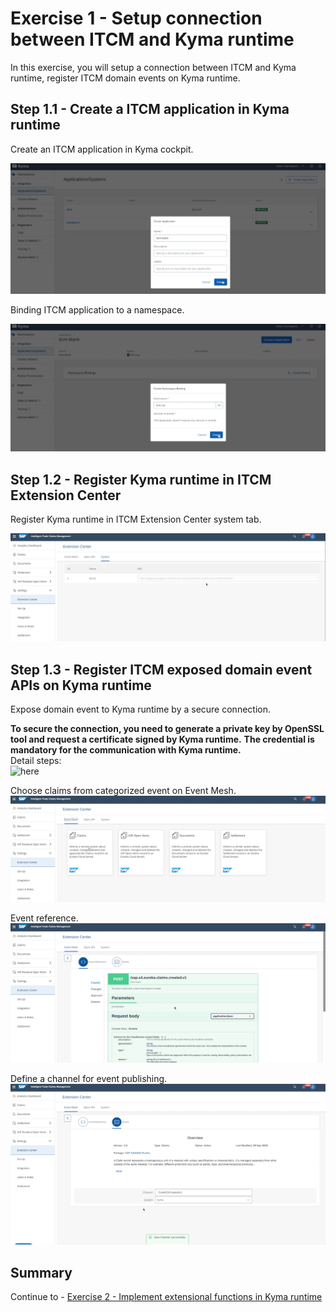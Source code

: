 # Exercise 1 - Setup connection between ITCM and Kyma runtime

In this exercise, you will setup a connection between ITCM and Kyma runtime, register ITCM domain events on Kyma runtime.

## Step 1.1 - Create a ITCM application in Kyma runtime

Create an ITCM application in Kyma cockpit.

![](/exercises/ex1/images/e1-create-app.png)

Binding ITCM application to a namespace.

![](/exercises/ex1/images/e1-create-app-binding.png)

## Step 1.2 - Register Kyma runtime in ITCM Extension Center

Register Kyma runtime in ITCM Extension Center system tab.

![](/exercises/ex1/images/e1-register-kyma.png)

## Step 1.3 - Register ITCM exposed domain event APIs on Kyma runtime

Expose domain event to Kyma runtime by a secure connection.

**To secure the connection, you need to generate a private key by OpenSSL tool and request a certificate signed by Kyma runtime.**
**The credential is mandatory for the communication with Kyma runtime.**
</br>Detail steps:
</br>![here](https://kyma-project.io/docs/components/application-connector/#tutorials-get-the-client-certificate)

Choose claims from categorized event on Event Mesh.
<br>![](/exercises/ex1/images/e1-events-list.png)

Event reference.
<br>![](/exercises/ex1/images/e1-events-detail.png)

Define a channel for event publishing.
<br>![](/exercises/ex1/images/e1-events-channel.png)

## Summary

Continue to - [Exercise 2 - Implement extensional functions in Kyma runtime](../ex2/README.md)

